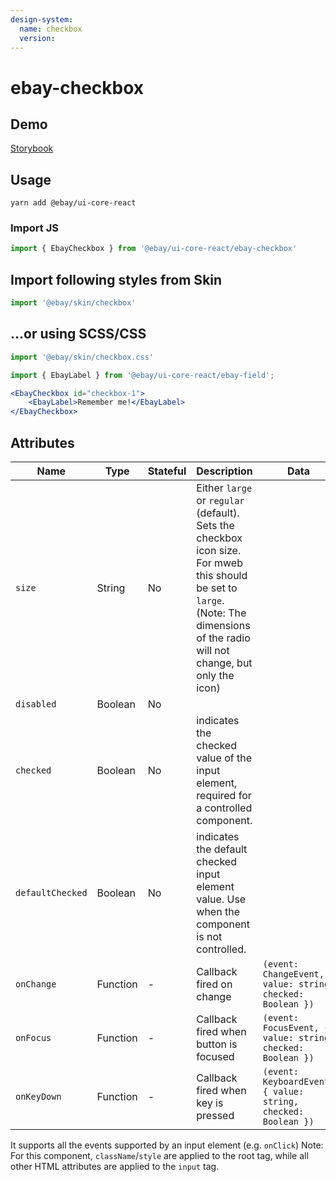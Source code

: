 ```yaml
---
design-system:
  name: checkbox
  version:
---
```


# ebay-checkbox

## Demo
[Storybook](https://opensource.ebay.com/ebayui-core-react/main/?path=/story/ebay-checkbox--default-checkbox-button)

## Usage
```
yarn add @ebay/ui-core-react
```
### Import JS
```jsx harmony
import { EbayCheckbox } from '@ebay/ui-core-react/ebay-checkbox'
```

## Import following styles from Skin
```jsx harmony
import '@ebay/skin/checkbox'
```

## ...or using SCSS/CSS
```jsx harmony
import '@ebay/skin/checkbox.css'
```

```jsx
import { EbayLabel } from '@ebay/ui-core-react/ebay-field';

<EbayCheckbox id="checkbox-1">
    <EbayLabel>Remember me!</EbayLabel>
</EbayCheckbox>
```

## Attributes

| Name             | Type     | Stateful | Description                                                                                                                                                                        | Data                                                          |
|------------------|----------|----------|------------------------------------------------------------------------------------------------------------------------------------------------------------------------------------|---------------------------------------------------------------|
| `size`           | String   | No       | Either `large` or `regular` (default). Sets the checkbox icon size. For mweb this should be set to `large`. (Note: The dimensions of the radio will not change, but only the icon) |
| `disabled`       | Boolean  | No       |                                                                                                                                                                                    |
| `checked`        | Boolean  | No       | indicates the checked value of the input element, required for a controlled component.                                                                                             |
| `defaultChecked` | Boolean  | No       | indicates the default checked input element value. Use when the component is not controlled.                                                                                       |
| `onChange`       | Function | -        | Callback fired on change                                                                                                                                                           | `(event: ChangeEvent, { value: string, checked: Boolean })`   |                                                                                                                                                                                    |
| `onFocus`        | Function | -        | Callback fired when button is focused                                                                                                                                              | `(event: FocusEvent, { value: string, checked: Boolean })`    |                                                                                                                                                                                    |
| `onKeyDown`      | Function | -        | Callback fired when key is pressed                                                                                                                                                 | `(event: KeyboardEvent, { value: string, checked: Boolean })` |                                                                                                                                                                                    |

It supports all the events supported by an input element (e.g. `onClick`)
Note: For this component, `className`/`style` are applied to the root tag, while all other HTML attributes are applied to the `input` tag.

